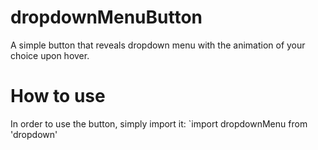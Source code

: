 # dropdownMenuButton
A simple button that reveals dropdown menu with the animation of your choice upon hover.

# How to use
In order to use the button, simply import it:
`import dropdownMenu from 'dropdown'